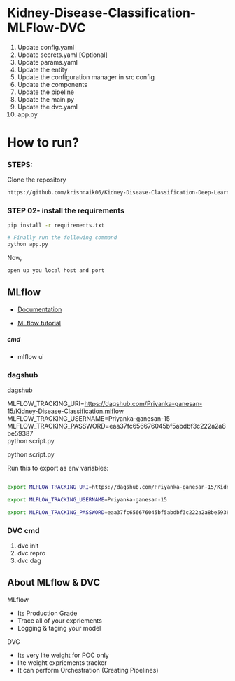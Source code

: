 # Kidney-Disease-Classification-MLFlow-DVC

1. Update config.yaml
2. Update secrets.yaml [Optional]
3. Update params.yaml
4. Update the entity
5. Update the configuration manager in src config
6. Update the components
7. Update the pipeline 
8. Update the main.py
9. Update the dvc.yaml
10. app.py

# How to run?
### STEPS:

Clone the repository

```bash
https://github.com/krishnaik06/Kidney-Disease-Classification-Deep-Learning-Project
```
<!-- ### STEP 01- Create a conda environment after opening the repository

```bash
conda create -n cnncls python=3.8 -y
```

```bash
conda activate cnncls
```
 -->

### STEP 02- install the requirements
```bash
pip install -r requirements.txt
```

```bash
# Finally run the following command
python app.py
```

Now,
```bash
open up you local host and port
```

## MLflow

- [Documentation](https://mlflow.org/docs/latest/index.html)

- [MLflow tutorial](https://youtu.be/qdcHHrsXA48?si=bD5vDS60akNphkem)

##### cmd
- mlflow ui

### dagshub
[dagshub](https://dagshub.com/)

MLFLOW_TRACKING_URI=https://dagshub.com/Priyanka-ganesan-15/Kidney-Disease-Classification.mlflow \
MLFLOW_TRACKING_USERNAME=Priyanka-ganesan-15 \
MLFLOW_TRACKING_PASSWORD=eaa37fc656676045bf5abdbf3c222a2a8be59387 \
python script.py

python script.py

Run this to export as env variables:

```bash

export MLFLOW_TRACKING_URI=https://dagshub.com/Priyanka-ganesan-15/Kidney-Disease-Classification.mlflow

export MLFLOW_TRACKING_USERNAME=Priyanka-ganesan-15

export MLFLOW_TRACKING_PASSWORD=eaa37fc656676045bf5abdbf3c222a2a8be59387

```


### DVC cmd

1. dvc init
2. dvc repro
3. dvc dag


## About MLflow & DVC

MLflow

 - Its Production Grade
 - Trace all of your expriements
 - Logging & taging your model


DVC 

 - Its very lite weight for POC only
 - lite weight expriements tracker
 - It can perform Orchestration (Creating Pipelines)
